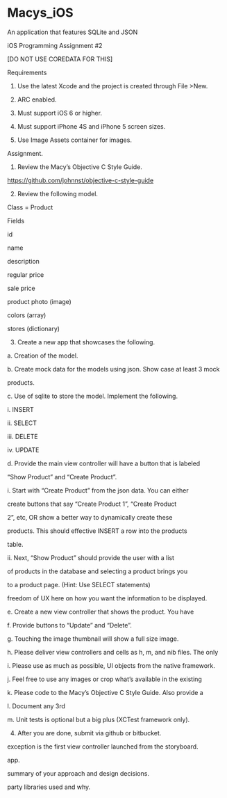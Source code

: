 Macys_iOS
=========

An application that features SQLite and JSON

iOS Programming Assignment #2

[DO NOT USE COREDATA FOR THIS]

Requirements

1. Use the latest Xcode and the project is created through File >New.

2. ARC enabled. 

3. Must support iOS 6 or higher.

4. Must support iPhone 4S and iPhone 5 screen sizes.

5. Use Image Assets container for images.

Assignment.

1. Review the Macy’s Objective C Style Guide.

https://github.com/johnnst/objective-c-style-guide

2. Review the following model.

Class = Product

Fields

id

name

description

regular price

sale price

product photo (image)

colors (array)

stores (dictionary)

3. Create a new app that showcases the following.

a. Creation of the model.

b. Create mock data for the models using json. Show case at least 3 mock 

products.

c. Use of sqlite to store the model. Implement the following.

i. INSERT

ii. SELECT

iii. DELETE

iv. UPDATE

d. Provide the main view controller will have a button that is labeled 

“Show Product” and “Create Product”.

i. Start with “Create Product” from the json data. You can either 

create buttons that say “Create Product 1”, “Create Product 

2”, etc, OR show a better way to dynamically create these 

products. This should effective INSERT a row into the products 

table.

ii. Next, “Show Product” should provide the user with a list 

of products in the database and selecting a product brings you 

to a product page. (Hint: Use SELECT statements)

freedom of UX here on how you want the information to be displayed.

e. Create a new view controller that shows the product. You have 

f. Provide buttons to “Update” and “Delete”. 

g. Touching the image thumbnail will show a full size image.

h. Please deliver view controllers and cells as h, m, and nib files. The only 

i. Please use as much as possible, UI objects from the native framework. 

j. Feel free to use any images or crop what’s available in the existing 

k. Please code to the Macy’s Objective C Style Guide. Also provide a 

l. Document any 3rd

m. Unit tests is optional but a big plus (XCTest framework only).

4. After you are done, submit via github or bitbucket.

exception is the first view controller launched from the storyboard.

app. 

summary of your approach and design decisions.

 party libraries used and why.
